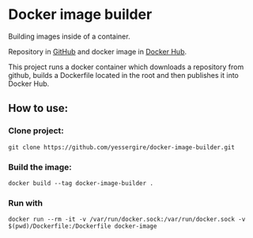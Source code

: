 # Docker image builder

Building images inside of a container.

Repository in [GitHub](https://github.com/yessergire/docker-image-builder)
and docker image in [Docker Hub](https://hub.docker.com/repository/docker/yessergire/docker-image-builder).

This project runs a docker container which downloads a repository from github, builds a Dockerfile
located in the root and then publishes it into Docker Hub.

## How to use:

### Clone project:
```
git clone https://github.com/yessergire/docker-image-builder.git
```

### Build the image:
```
docker build --tag docker-image-builder .
```

### Run with
```
docker run --rm -it -v /var/run/docker.sock:/var/run/docker.sock -v $(pwd)/Dockerfile:/Dockerfile docker-image
```
